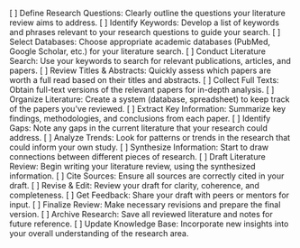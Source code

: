 [ ] Define Research Questions: Clearly outline the questions your literature review aims to address.
[ ] Identify Keywords: Develop a list of keywords and phrases relevant to your research questions to guide your search.
[ ] Select Databases: Choose appropriate academic databases (PubMed, Google Scholar, etc.) for your literature search.
[ ] Conduct Literature Search: Use your keywords to search for relevant publications, articles, and papers.
[ ] Review Titles & Abstracts: Quickly assess which papers are worth a full read based on their titles and abstracts.
[ ] Collect Full Texts: Obtain full-text versions of the relevant papers for in-depth analysis.
[ ] Organize Literature: Create a system (database, spreadsheet) to keep track of the papers you've reviewed.
[ ] Extract Key Information: Summarize key findings, methodologies, and conclusions from each paper.
[ ] Identify Gaps: Note any gaps in the current literature that your research could address.
[ ] Analyze Trends: Look for patterns or trends in the research that could inform your own study.
[ ] Synthesize Information: Start to draw connections between different pieces of research.
[ ] Draft Literature Review: Begin writing your literature review, using the synthesized information.
[ ] Cite Sources: Ensure all sources are correctly cited in your draft.
[ ] Revise & Edit: Review your draft for clarity, coherence, and completeness.
[ ] Get Feedback: Share your draft with peers or mentors for input.
[ ] Finalize Review: Make necessary revisions and prepare the final version.
[ ] Archive Research: Save all reviewed literature and notes for future reference.
[ ] Update Knowledge Base: Incorporate new insights into your overall understanding of the research area.